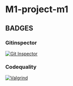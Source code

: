 # M1-project-m1
## BADGES
### Gitinspector
[![Git Inspector](https://github.com/RaviTejagatti/M1-project-m1/actions/workflows/Gitinspector.yml/badge.svg)](https://github.com/RaviTejagatti/M1-project-m1/actions/workflows/Gitinspector.yml)

### Codequality
[![Valgrind](https://github.com/RaviTejagatti/M1-project-m1/actions/workflows/codequality.yml/badge.svg)](https://github.com/RaviTejagatti/M1-project-m1/actions/workflows/codequality.yml)
